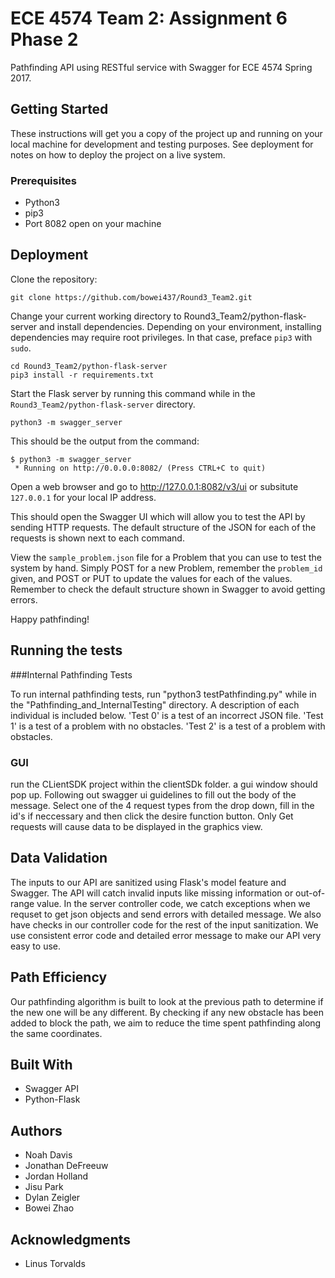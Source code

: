 ﻿# ECE 4574 Team 2: Assignment 6 Phase 2

Pathfinding API using RESTful service with Swagger for ECE 4574 Spring 2017.

## Getting Started

These instructions will get you a copy of the project up and running on your local machine for development and testing purposes. See deployment for notes on how to deploy the project on a live system.

### Prerequisites

* Python3
* pip3
* Port 8082 open on your machine

## Deployment

Clone the repository:
```
git clone https://github.com/bowei437/Round3_Team2.git
```

Change your current working directory to Round3_Team2/python-flask-server and install dependencies. Depending on your environment, installing dependencies may require root privileges. In that case, preface ```pip3``` with ```sudo```.
```
cd Round3_Team2/python-flask-server
pip3 install -r requirements.txt
```

Start the Flask server by running this command while in the ```Round3_Team2/python-flask-server``` directory.
```
python3 -m swagger_server
```

This should be the output from the command:
```
$ python3 -m swagger_server 
 * Running on http://0.0.0.0:8082/ (Press CTRL+C to quit)
```

Open a web browser and go to http://127.0.0.1:8082/v3/ui or subsitute ```127.0.0.1``` for your local IP address.

This should open the Swagger UI which will allow you to test the API by sending HTTP requests. The default structure of the JSON for each of the requests is shown next to each command. 

View the ```sample_problem.json``` file for a Problem that you can use to test the system by hand. Simply POST for a new Problem, remember the ```problem_id``` given, and POST or PUT to update the values for each of the values. Remember to check the default structure shown in Swagger to avoid getting errors.

Happy pathfinding!

## Running the tests

###Internal Pathfinding Tests

To run internal pathfinding tests, run "python3 testPathfinding.py" while in the "Pathfinding_and_InternalTesting" directory.
A description of each individual is included below. 
'Test 0' is a test of an incorrect JSON file. 'Test 1' is a test of a problem with no obstacles. 
'Test 2' is a test of a problem with obstacles. 


### GUI
run the CLientSDK project within the clientSDk folder. a gui window should pop up. Following out swagger ui guidelines to fill out the body
of the message. Select one of the 4 request types from the drop down, fill in the id's if neccessary and then click the desire function button.
Only Get requests will cause data to be displayed in the graphics view.

## Data Validation

The inputs to our API are sanitized using Flask's model feature and Swagger. The API will catch invalid inputs like missing information or out-of-range value. In the server controller code, we catch exceptions when we requset to get json objects and send errors with detailed message. We also have checks in our controller code for the rest of the input sanitization. We use consistent error code and detailed error message to make our API very easy to use.

## Path Efficiency

Our pathfinding algorithm is built to look at the previous path to determine if the new one will be any different. By checking if any new obstacle has been added to block the path, we aim to reduce the time spent pathfinding along the same coordinates. 
## Built With

* Swagger API
* Python-Flask

## Authors

* Noah Davis
* Jonathan DeFreeuw
* Jordan Holland
* Jisu Park
* Dylan Zeigler
* Bowei Zhao

## Acknowledgments

* Linus Torvalds


